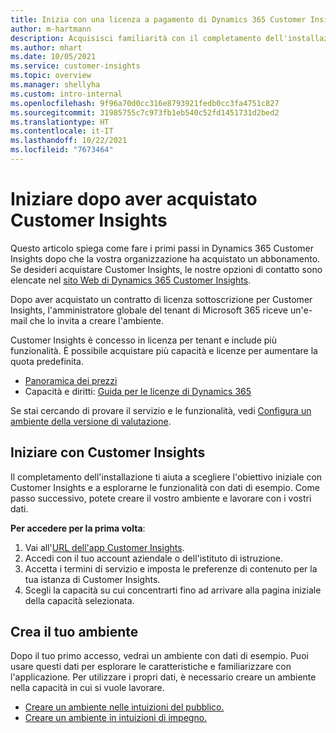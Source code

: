 ```yaml
---
title: Inizia con una licenza a pagamento di Dynamics 365 Customer Insights
author: m-hartmann
description: Acquisisci familiarità con il completamento dell'installazione in Dynamics 365 Customer Insights ed esplorane le capacità.
ms.author: mhart
ms.date: 10/05/2021
ms.service: customer-insights
ms.topic: overview
ms.manager: shellyha
ms.custom: intro-internal
ms.openlocfilehash: 9f96a70d0cc316e8793921fedb0cc3fa4751c827
ms.sourcegitcommit: 31985755c7c973fb1eb540c52fd1451731d2bed2
ms.translationtype: HT
ms.contentlocale: it-IT
ms.lasthandoff: 10/22/2021
ms.locfileid: "7673464"
---
```

# <a name="get-started-after-purchasing-customer-insights"></a>Iniziare dopo aver acquistato Customer Insights

Questo articolo spiega come fare i primi passi in Dynamics 365 Customer Insights dopo che la vostra organizzazione ha acquistato un abbonamento. Se desideri acquistare Customer Insights, le nostre opzioni di contatto sono elencate nel [sito Web di Dynamics 365 Customer Insights](https://dynamics.microsoft.com/ai/customer-insights/). 

Dopo aver acquistato un contratto di licenza sottoscrizione per Customer Insights, l'amministratore globale del tenant di Microsoft 365 riceve un'e-mail che lo invita a creare l'ambiente. 

Customer Insights è concesso in licenza per tenant e include più funzionalità. È possibile acquistare più capacità e licenze per aumentare la quota predefinita. 
- [Panoramica dei prezzi](https://dynamics.microsoft.com/ai/customer-insights/pricing/)
- Capacità e diritti: [Guida per le licenze di Dynamics 365](https://go.microsoft.com/fwlink/?LinkId=866544)

Se stai cercando di provare il servizio e le funzionalità, vedi [Configura un ambiente della versione di valutazione](trial-signup.md).

## <a name="start-with-customer-insights"></a>Iniziare con Customer Insights

Il completamento dell'installazione ti aiuta a scegliere l'obiettivo iniziale con Customer Insights e a esplorarne le funzionalità con dati di esempio. Come passo successivo, potete creare il vostro ambiente e lavorare con i vostri dati.

**Per accedere per la prima volta**:

1. Vai all'[URL dell'app Customer Insights](https://home.ci.ai.dynamics.com).
1. Accedi con il tuo account aziendale o dell'istituto di istruzione. 
1. Accetta i termini di servizio e imposta le preferenze di contenuto per la tua istanza di Customer Insights.
1. Scegli la capacità su cui concentrarti fino ad arrivare alla pagina iniziale della capacità selezionata.

## <a name="create-your-own-environment"></a>Crea il tuo ambiente

Dopo il tuo primo accesso, vedrai un ambiente con dati di esempio. Puoi usare questi dati per esplorare le caratteristiche e familiarizzare con l'applicazione. Per utilizzare i propri dati, è necessario creare un ambiente nella capacità in cui si vuole lavorare.

- [Creare un ambiente nelle intuizioni del pubblico.](audience-insights/get-started-paid.md)
- [Creare un ambiente in intuizioni di impegno.](engagement-insights/create-new-environment.md) 



